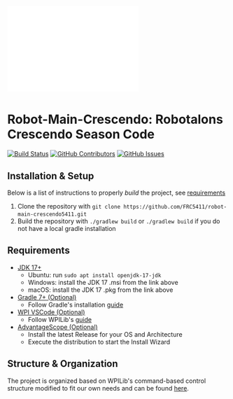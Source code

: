 # ![Prosper-Engineering-Team](resources/Banner.png)
# Robot-Main-Crescendo: Robotalons Crescendo Season Code

[![Build Status](https://github.com/FRC5411/robot-main-crescendo5411/actions/workflows/Build-Push.yml/badge.svg?branch=Production)](https://github.com/FRC5411/robot-main-crescendo5411/actions/workflows/Build-Push.yml)
[![GitHub Contributors](https://img.shields.io/github/contributors/FRC5411/robot-main-crescendo5411.svg?branch=Production)](https://github.com/FRC5411/robot-main-crescendo5411/graphs/contributors)
[![GitHub Issues](https://img.shields.io/github/issues/FRC5411/robot-main-crescendo5411.svg?branch=Production)](https://github.com/FRC5411/robot-main-crescendo5411/graphs/issues)
## Installation & Setup

Below is a list of instructions to properly *build* the project, see [requirements](##Requirements)

1. Clone the repository with `git clone https://github.com/FRC5411/robot-main-crescendo5411.git`
2. Build the repository with `./gradlew build` or `./gradlew build` if you do not have a local gradle installation

## Requirements

- [JDK 17+](https://adoptium.net/temurin/releases/?version=17)
    - Ubuntu: run `sudo apt install openjdk-17-jdk`
    - Windows: install the JDK 17 .msi from the link above
    - macOS: install the JDK 17 .pkg from the link above
- [Gradle 7+ (Optional)](https://gradle.org/releases/)
    - Follow Gradle's installation [guide](https://gradle.org/install/#prerequisites)
- [WPI VSCode (Optional)](https://github.com/wpilibsuite/allwpilib/releases/tag/v2023.4.3)
    - Follow WPILib's [guide](https://docs.wpilib.org/en/stable/docs/zero-to-robot/step-2/wpilib-setup.html)
- [AdvantageScope (Optional)](https://github.com/Mechanical-Advantage/AdvantageScope/releases)
    - Install the latest Release for your OS and Architecture
    - Execute the distribution to start the Install Wizard
      
## Structure & Organization

The project is organized based on WPILib's command-based control structure modified to fit our own needs and can be found [here](https://docs.google.com/document/d/1IrDxQFM6M3gsqsZLIETJGJXaWM8zJ7IgAcHsC6BfKdk/edit?usp=sharing).
